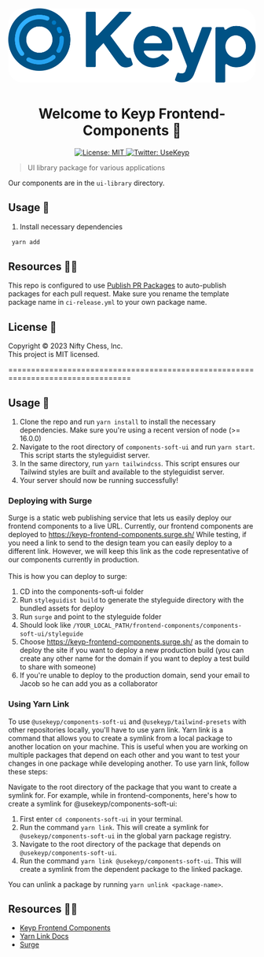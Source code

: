 <h1 align="center"><img width="600" style="border-radius: 30px;" src="https://raw.githubusercontent.com/UseKeyp/.github/main/Keyp-Logo-Color.svg"/></h1>
<h1 align="center">Welcome to Keyp Frontend-Components 👋</h1>
<p align="center">
  <a href="#" target="_blank">
    <img alt="License: MIT" src="https://img.shields.io/badge/License-MIT-blue.svg" />
  </a>
  <a href="https://twitter.com/UseKeyp" target="_blank">
    <img alt="Twitter: UseKeyp" src="https://img.shields.io/twitter/follow/UseKeyp.svg?style=social" />
  </a>
</p>

> UI library package for various applications

Our components are in the `ui-library` directory.

## Usage 📖

1. Install necessary dependencies

```bash
 yarn add
```

## Resources 🧑‍💻

This repo is configured to use [Publish PR Packages](https://github.com/marketplace/actions/publish-pr-packages) to auto-publish packages
for each pull request. Make sure you rename the template package name in `ci-release.yml` to your own package name.

## License 📝

Copyright © 2023 Nifty Chess, Inc.<br />
This project is MIT licensed.

[sponsor-keyp]: https://UseKeyp.com

=================================================================================

## Usage 📖

1. Clone the repo and run `yarn install` to install the necessary dependencies. Make sure you're using a recent version of node (>= 16.0.0)
2. Navigate to the root directory of `components-soft-ui` and run `yarn start`. This script starts the styleguidist
   server.
3. In the same directory, run `yarn tailwindcss`. This script ensures our Tailwind styles are built and available to the
   styleguidist server.
4. Your server should now be running successfully!

### Deploying with Surge

Surge is a static web publishing service that lets us easily deploy our frontend components to a live URL.
Currently, our frontend components are deployed to https://keyp-frontend-components.surge.sh/
While testing, if you need a link to send to the design team you can easily deploy to a different link. However,
we will keep this link as the code representative of our components currently in production.
<br /><br />This is how you can deploy to surge:

1. CD into the components-soft-ui folder
2. Run `styleguidist build` to generate the styleguide directory with the bundled assets for deploy
3. Run `surge` and point to the styleguide folder
4. Should look like `/YOUR_LOCAL_PATH/frontend-components/components-soft-ui/styleguide`
5. Choose https://keyp-frontend-components.surge.sh/ as the domain to deploy the site if you want to deploy a new
   production build (you can create any other name for the domain if you want to deploy a test build to share with
   someone)
6. If you're unable to deploy to the production domain, send your email to Jacob so he can add you as a collaborator

### Using Yarn Link

To use `@usekeyp/components-soft-ui` and `@usekeyp/tailwind-presets` with other repositories locally, you'll have to use
yarn link. Yarn link is a command that allows you to create a symlink from a local package to another location on your
machine. This is useful when you are working on multiple packages that depend on each other and you want to test your
changes in one package while developing another.
To use yarn link, follow these steps:

Navigate to the root directory of the package that you want to create a symlink for. For example, while in
frontend-components, here's how to create a symlink for @usekeyp/components-soft-ui:

1. First enter `cd components-soft-ui` in your terminal.
2. Run the command `yarn link`. This will create a symlink for `@usekeyp/components-soft-ui` in the global yarn package
   registry.
3. Navigate to the root directory of the package that depends on `@usekeyp/components-soft-ui`.
4. Run the command `yarn link @usekeyp/components-soft-ui`. This will create a symlink from the dependent package to the
   linked package.

You can unlink a package by running `yarn unlink <package-name>`.

## Resources 🧑‍💻

- [Keyp Frontend Components](https://github.com/UseKeyp/frontend-components)
- [Yarn Link Docs](https://yarnpkg.com/cli/link)
- [Surge](https://surge.sh/)

